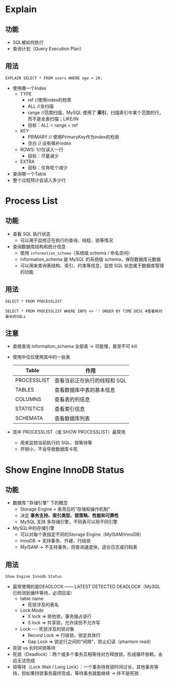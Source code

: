 # Explain

## 功能

- SQL被如何执行
- 查询计划（Query Execution Plan）

## 用法

```mysql
EXPLAIN SELECT * FROM users WHERE age > 20;
```

- 使用哪一个Index
  - TYPE
    -  ref  //使用index的检索
    - ALL //全扫描
    - range //范围扫描，MySQL 使用了 **索引**，扫描索引中某个范围的行，而不是全表扫描；LIKE/IN
    - 目标：ALL < range < ref
  - KEY
    - PRIMARY // 使用PrimaryKey作为index的检索
    - 空白 // 没有候补index
  - ROWS: 1//仅读入一行
    - 目标：尽量减少
  - EXTRA
    - 目标：仅肯呢个减少
- 查询哪一个Table
- 整个过程预计会读入多少行

# Process List

## 功能

- 查看 SQL 执行状态
  - 可以用于监控正在执行的查询、线程、锁等情况
- 查询数据库结构和统计信息
  - 使用 `information_schema`（系统级 schema / 命名空间）
  - information_schema 是 MySQL 的系统级 schema，保存数据库元数据
  - 可以用来查询表结构、索引、约束等信息，监控 SQL 状态属于数据库管理的功能

## 用法

```mysql
SELECT * FROM PROCESSLIST

SELECT * FROM PROCESSLIST WHERE INFO <> '' ORDER BY TIME DESC #查看耗时最长的SQLs
```



## 注意

- 直接查询 information_schema 全部表 → 可能慢，甚至不可 kill

- 使用中仅仅使用其中的一些表

  | Table       | 作用                         |
  | ----------- | ---------------------------- |
  | PROCESSLIST | 查看当前正在执行的线程和 SQL |
  | TABLES      | 查看数据库中表的基本信息     |
  | COLUMNS     | 查看表的列信息               |
  | STATISTICS  | 查看索引信息                 |
  | SCHEMATA    | 查看数据库列表               |

- 其中 PROCESSLIST（或 SHOW PROCESSLIST）最常用

  - 用来监控当前执行的 SQL、锁等待等
  - 开销小，不会导致数据库卡死

# Show Engine InnoDB Status

## 功能

- 数据库 “存储引擎” 下的概念
  - Storage Engine = 表背后的“存储和操作机制”
  - 决定 **事务支持、索引类型、锁策略、性能和可靠性**
  - MySQL 支持 多存储引擎，不同表可以用不同引擎
- MySQL中的存储引擎
  - 可以对每个表指定不同的Storage Engine（MyISAM/InnoDB）
  - InnoDB → 支持事务、外键、行级锁
  - MyISAM → 不支持事务，但查询速度快，适合日志或归档表

## 用法

```mysql
Show Engine Innodb Status
```

- 最常使用的是DEADLOCK —— LATEST DETECTED DEADLOCK（MySQL 已检测到循环等待，必须回滚）
  - table name
    - 死锁涉及的表名
  - Lock Mode
    - X lock => 排他锁，事务独占该行
    - S lock => 共享锁，允许读但不允许写
  - Lock --- 死锁涉及的锁对象
    - Record Lock => 行级锁，锁定具体行
    - Gap Lock => 锁定行之间的“间隙”，防止幻读（phantom read）
-  死锁 vs 长时间锁等待
  - 死锁（Deadlock）：两个或多个事务互相等待对方释放锁，形成循环依赖，永远无法完成
  - 锁等待（Lock Wait / Long Lock）：一个事务持有锁时间过长，其他事务等待，但如果持锁事务最终完成，等待事务就能继续 → 并不是死锁
